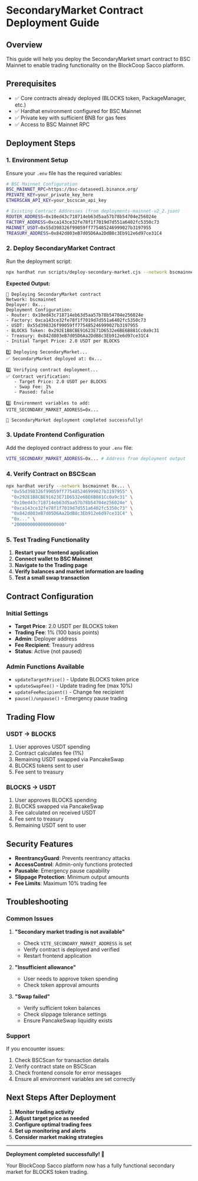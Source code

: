 # SecondaryMarket Contract Deployment Guide

## Overview
This guide will help you deploy the SecondaryMarket smart contract to BSC Mainnet to enable trading functionality on the BlockCoop Sacco platform.

## Prerequisites
- ✅ Core contracts already deployed (BLOCKS token, PackageManager, etc.)
- ✅ Hardhat environment configured for BSC Mainnet
- ✅ Private key with sufficient BNB for gas fees
- ✅ Access to BSC Mainnet RPC

## Deployment Steps

### 1. Environment Setup
Ensure your `.env` file has the required variables:

```bash
# BSC Mainnet Configuration
BSC_MAINNET_RPC=https://bsc-dataseed1.binance.org/
PRIVATE_KEY=your_private_key_here
ETHERSCAN_API_KEY=your_bscscan_api_key

# Existing Contract Addresses (from deployments-mainnet-v2_2.json)
ROUTER_ADDRESS=0x10ed43c718714eb63d5aa57b78b54704e256024e
FACTORY_ADDRESS=0xca143ce32fe78f1f7019d7d551a6402fc5350c73
MAINNET_USDT=0x55d398326f99059ff775485246999027b3197955
TREASURY_ADDRESS=0x842d803eB7d05D6Aa2DdB8c3Eb912e6d97ce31C4
```

### 2. Deploy SecondaryMarket Contract

Run the deployment script:

```bash
npx hardhat run scripts/deploy-secondary-market.cjs --network bscmainnet
```

**Expected Output:**
```
🚀 Deploying SecondaryMarket contract
Network: bscmainnet
Deployer: 0x...
Deployment Configuration:
- Router: 0x10ed43c718714eb63d5aa57b78b54704e256024e
- Factory: 0xca143ce32fe78f1f7019d7d551a6402fc5350c73
- USDT: 0x55d398326f99059ff775485246999027b3197955
- BLOCKS Token: 0x292E1B8CBE91623E71D6532e6BE6B881Cc0a9c31
- Treasury: 0x842d803eB7d05D6Aa2DdB8c3Eb912e6d97ce31C4
- Initial Target Price: 2.0 USDT per BLOCKS

1️⃣ Deploying SecondaryMarket...
✅ SecondaryMarket deployed at: 0x...

2️⃣ Verifying contract deployment...
✅ Contract verification:
   - Target Price: 2.0 USDT per BLOCKS
   - Swap Fee: 1%
   - Paused: false

3️⃣ Environment variables to add:
VITE_SECONDARY_MARKET_ADDRESS=0x...

🎉 SecondaryMarket deployment completed successfully!
```

### 3. Update Frontend Configuration

Add the deployed contract address to your `.env` file:

```bash
VITE_SECONDARY_MARKET_ADDRESS=0x... # Address from deployment output
```

### 4. Verify Contract on BSCScan

```bash
npx hardhat verify --network bscmainnet 0x... \
  "0x55d398326f99059ff775485246999027b3197955" \
  "0x292E1B8CBE91623E71D6532e6BE6B881Cc0a9c31" \
  "0x10ed43c718714eb63d5aa57b78b54704e256024e" \
  "0xca143ce32fe78f1f7019d7d551a6402fc5350c73" \
  "0x842d803eB7d05D6Aa2DdB8c3Eb912e6d97ce31C4" \
  "0x..." \
  "2000000000000000000"
```

### 5. Test Trading Functionality

1. **Restart your frontend application**
2. **Connect wallet to BSC Mainnet**
3. **Navigate to the Trading page**
4. **Verify balances and market information are loading**
5. **Test a small swap transaction**

## Contract Configuration

### Initial Settings
- **Target Price**: 2.0 USDT per BLOCKS token
- **Trading Fee**: 1% (100 basis points)
- **Admin**: Deployer address
- **Fee Recipient**: Treasury address
- **Status**: Active (not paused)

### Admin Functions Available
- `updateTargetPrice()` - Update BLOCKS token price
- `updateSwapFee()` - Update trading fee (max 10%)
- `updateFeeRecipient()` - Change fee recipient
- `pause()/unpause()` - Emergency pause trading

## Trading Flow

### USDT → BLOCKS
1. User approves USDT spending
2. Contract calculates fee (1%)
3. Remaining USDT swapped via PancakeSwap
4. BLOCKS tokens sent to user
5. Fee sent to treasury

### BLOCKS → USDT
1. User approves BLOCKS spending
2. BLOCKS swapped via PancakeSwap
3. Fee calculated on received USDT
4. Fee sent to treasury
5. Remaining USDT sent to user

## Security Features

- **ReentrancyGuard**: Prevents reentrancy attacks
- **AccessControl**: Admin-only functions protected
- **Pausable**: Emergency pause capability
- **Slippage Protection**: Minimum output amounts
- **Fee Limits**: Maximum 10% trading fee

## Troubleshooting

### Common Issues

1. **"Secondary market trading is not available"**
   - Check `VITE_SECONDARY_MARKET_ADDRESS` is set
   - Verify contract is deployed and verified
   - Restart frontend application

2. **"Insufficient allowance"**
   - User needs to approve token spending
   - Check token approval amounts

3. **"Swap failed"**
   - Verify sufficient token balances
   - Check slippage tolerance settings
   - Ensure PancakeSwap liquidity exists

### Support
If you encounter issues:
1. Check BSCScan for transaction details
2. Verify contract state on BSCScan
3. Check frontend console for error messages
4. Ensure all environment variables are set correctly

## Next Steps After Deployment

1. **Monitor trading activity**
2. **Adjust target price as needed**
3. **Configure optimal trading fees**
4. **Set up monitoring and alerts**
5. **Consider market making strategies**

---

**Deployment completed successfully! 🎉**

Your BlockCoop Sacco platform now has a fully functional secondary market for BLOCKS token trading.


